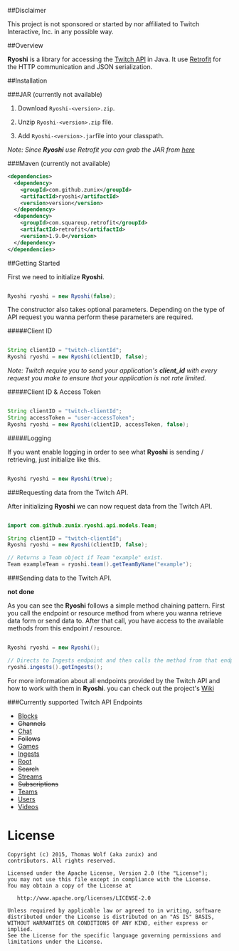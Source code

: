 ##Disclaimer

This project is not sponsored or started by nor affiliated to Twitch Interactive, Inc.
in any possible way. 


##Overview

**Ryoshi** is a library for accessing the [Twitch API](https://github.com/justintv/Twitch-API) in Java. It use [Retrofit](https://github.com/square/retrofit) for
the HTTP communication and JSON serialization.




##Installation


###JAR (currently not available)

1. Download `Ryoshi-<version>.zip`.

2. Unzip `Ryoshi-<version>.zip` file.

3. Add `Ryoshi-<version>.jar`file into your classpath.

*Note: Since __Ryoshi__  use Retrofit you can grab the JAR from [here](https://search.maven.org/remote_content?g=com.squareup.retrofit&a=retrofit&v=LATEST)*


###Maven (currently not available)

```xml
<dependencies>
  <dependency>
    <groupId>com.github.zunix</groupId>
    <artifactId>ryoshi</artifactId>
    <version>version</version>
  </dependency>
  <dependency>
    <groupId>com.squareup.retrofit</groupId>
    <artifactId>retrofit</artifactId>
    <version>1.9.0</version>
  </dependency>
</dependencies>
```

##Getting Started

First we need to initialize **Ryoshi**.

```java

Ryoshi ryoshi = new Ryoshi(false);

```

The constructor also takes optional parameters. Depending on the type of API request
you wanna perform these parameters are required. 

#####Client ID

```java

String clientID = "twitch-clientId";
Ryoshi ryoshi = new Ryoshi(clientID, false);

```
*Note: Twitch require you to send your application's  __client_id__ with every request you make to ensure that your application is not rate limited.*

#####Client ID & Access Token

```java

String clientID = "twitch-clientId";
String accessToken = "user-accessToken";
Ryoshi ryoshi = new Ryoshi(clientID, accessToken, false);

```

#####Logging

If you want enable logging in order to see what **Ryoshi** is sending / retrieving, just
initialize like this.

```java

Ryoshi ryoshi = new Ryoshi(true);

```

###Requesting data from the Twitch API.

After initializing **Ryoshi** we can now request data from the Twitch API.

```java

import com.github.zunix.ryoshi.api.models.Team;

String clientID = "twitch-clientId";
Ryoshi ryoshi = new Ryoshi(clientID, false);

// Returns a Team object if Team "example" exist.
Team exampleTeam = ryoshi.team().getTeamByName("example");


```


###Sending data to the Twitch API.

**not done**


As you can see the **Ryoshi** follows a simple method chaining pattern.
First you call the endpoint or resource method from where you wanna retrieve data form
or send data to. After that call, you have access to the available methods from this endpoint / resource.


```java

Ryoshi ryoshi = new Ryoshi();

// Directs to Ingests endpoint and then calls the method from that endpoint.
ryoshi.ingests().getIngests();


```
For more information about all endpoints provided by the Twitch API and how to work with them in **Ryoshi**. you can check
out the project's [Wiki](https://github.com/zunix/Ryoshi/wiki)


###Currently supported Twitch API Endpoints

- [Blocks](https://github.com/zunix/Ryoshi/wiki/Blocks-Endpoint)
- ~~Channels~~
- [Chat](https://github.com/zunix/Ryoshi/wiki/Chat-Endpoint)
- ~~Follows~~
- [Games](https://github.com/zunix/Ryoshi/wiki/Games-Endpoint)
- [Ingests](https://github.com/zunix/Ryoshi/wiki/Games-Endpoint)
- [Root](https://github.com/zunix/Ryoshi/wiki/Root-Endpoint)
- ~~Search~~
- [Streams](https://github.com/zunix/Ryoshi/wiki/Streams-Endpoint)
- ~~Subscriptions~~
- [Teams](https://github.com/zunix/Ryoshi/wiki/Teams-Endpoint)
- [Users](https://github.com/zunix/Ryoshi/wiki/Users-Endpoint)
- [Videos](https://github.com/zunix/Ryoshi/wiki/Videos-Endpoint)

License
=======

    Copyright (c) 2015, Thomas Wolf (aka zunix) and
    contributors. All rights reserved.

    Licensed under the Apache License, Version 2.0 (the "License");
    you may not use this file except in compliance with the License.
    You may obtain a copy of the License at

       http://www.apache.org/licenses/LICENSE-2.0

    Unless required by applicable law or agreed to in writing, software
    distributed under the License is distributed on an "AS IS" BASIS,
    WITHOUT WARRANTIES OR CONDITIONS OF ANY KIND, either express or implied.
    See the License for the specific language governing permissions and
    limitations under the License.
